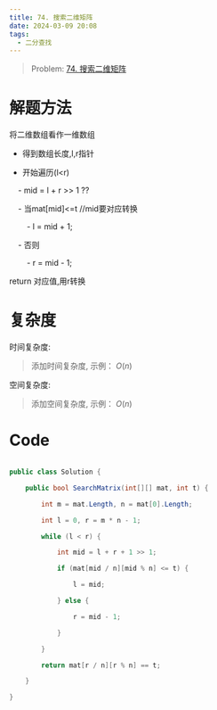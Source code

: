 ```yaml
---
title: 74. 搜索二维矩阵
date: 2024-03-09 20:08
tags:
  - 二分查找
---
```

 > 	Problem: [74. 搜索二维矩阵](https://leetcode.cn/problems/search-a-2d-matrix/description/)


  

# 解题方法

  

将二维数组看作一维数组

- 得到数组长度,l,r指针

- 开始遍历(l<r)

    - mid = l + r >> 1 ??

    - 当mat[mid]<=t //mid要对应转换

        - l = mid + 1;

    - 否则

        - r = mid - 1;  

return 对应值,用r转换  

  

# 复杂度

  

时间复杂度:

> 添加时间复杂度, 示例： $O(n)$

  

空间复杂度:

> 添加空间复杂度, 示例： $O(n)$

  
  
  

# Code

```C# []

public class Solution {

    public bool SearchMatrix(int[][] mat, int t) {

        int m = mat.Length, n = mat[0].Length;

        int l = 0, r = m * n - 1;

        while (l < r) {

            int mid = l + r + 1 >> 1;

            if (mat[mid / n][mid % n] <= t) {

                l = mid;

            } else {

                r = mid - 1;

            }

        }

        return mat[r / n][r % n] == t;

    }

}

```